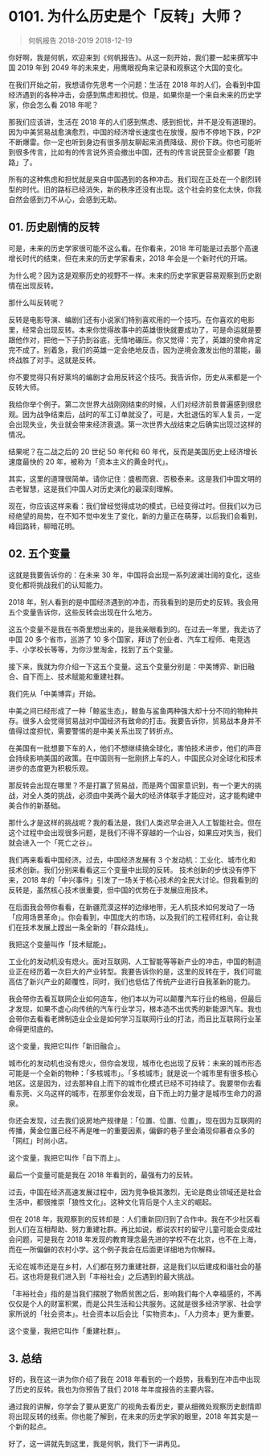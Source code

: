 # 0101. 为什么历史是个「反转」大师？
> 何帆报告 2018-2019
2018-12-19

你好啊，我是何帆，欢迎来到《何帆报告》。从这一刻开始，我们要一起来撰写中国 2019 年到 2049 年的未来史，用鹰眼视角来记录和观察这个大国的变化。

在我们开始之前，我想请你先思考一个问题：生活在 2018 年的人们，会看到中国经济遇到的各种冲击，会感到焦虑和担忧。但是，如果你是一个来自未来的历史学家，你会怎么看 2018 年呢？

那我们应该讲，生活在 2018 年的人们感到焦虑、感到担忧，并不是没有道理的。因为中美贸易战愈演愈烈，中国的经济增长速度也在放慢，股市不停地下跌，P2P 不断爆雷。你一定也听到身边有很多朋友聊起来消费降级、房价下跌。你也可能听到很多传言，比如有的传言说外资会撤出中国，还有的传言说民营企业都要「跑路」了。

所有的这种焦虑和担忧就是来自中国遇到的各种冲击。我们现在正处在一个剧烈转型的时代。旧的路标已经消失，新的秩序还没有出现。这个社会的变化太快，你我自然会感到力不从心，会感到无助。

## 01. 历史剧情的反转

可是，未来的历史学家很可能不这么看。在你看来，2018 年可能是过去那个高速增长时代的结束，但在未来的历史学家看来，2018 年会是一个新时代的开端。

为什么呢？因为这是观察历史的视野不一样。未来的历史学家更容易观察到历史剧情在出现反转。

那什么叫反转呢？

反转是电影导演、编剧们还有小说家们特别喜欢用的一个技巧。在你喜欢的电影里，经常会出现反转。本来你觉得故事中的英雄很快就要成功了，可是命运就是要跟他作对，把他一下子扔到谷底，无情地碾压。你又觉得：完了，英雄的使命肯定完不成了。别着急，我们的英雄一定会绝地反击，因为逆境会激发出他的潜能，最终战胜了对手。这就是反转。

你不要觉得只有好莱坞的编剧才会用反转这个技巧。我告诉你，历史从来都是一个反转大师。

我给你举个例子。第二次世界大战刚刚结束的时候，人们对经济前景普遍感到很悲观。因为战争结束后，战时的军工订单就没了，可是，大批退伍的军人复员，一定会出现失业，失业就会带来经济衰退。第一次世界大战结束之后确实出现过这样的情况。

结果呢？在二战之后的 20 世纪 50 年代和 60 年代，反而是美国历史上经济增长速度最快的 20 年，被称为「资本主义的黄金时代」。

其实，这里的道理很简单。请你记住：盛极而衰、否极泰来。这是我们中国文明的古老智慧，这是我们中国人对历史演化的最深刻理解。

现在，你应该这样来看：我们曾经觉得成功的模式，已经变得过时。但我们以为已经绝望的局势，在不知不觉中发生了变化，新的力量正在萌芽，以后我们会看到，峰回路转，柳暗花明。

## 02. 五个变量

这就是我要告诉你的：在未来 30 年，中国将会出现一系列波澜壮阔的变化，这些变化都将挑战我们的认知能力。

2018 年，别人看到的是中国经济遇到的冲击，而我看到的是历史的反转。我会用五个变量告诉你，这些反转会出现在什么地方。

这五个变量不是我在书斋里想出来的，是我亲眼看到的。在过去一年里，我走访了中国 20 多个省市，巡游了 10 多个国家，拜访了创业者、汽车工程师、电竞选手、小学校长等等，为你沙里淘金，找到了五个变量。

接下来，我就为你介绍一下这五个变量。这五个变量分别是：中美博弈、新旧融合、自下而上、技术赋能和重建社群。

我们先从「中美博弈」开始。

中美之间已经形成了一种「鲸鲨生态」，鲸鱼与鲨鱼两种强大却十分不同的物种共存。很多人会觉得贸易战对中国经济有致命的打击。我要告诉你，贸易战本身并不值得过度担忧，需要警惕的是中美关系出现了转折点。

在美国有一批想要下车的人，他们不想继续搞全球化，害怕技术进步，他们的声音会持续影响美国的政策。在中国则有一批刚挤上车的人，中国民众对全球化和技术进步的态度更为积极乐观。

那反转会出现在哪里？不是打赢了贸易战，而是两个国家意识到，有一个更大的挑战，对全人类的挑战，必须由中美两个最大的经济体联手才能应对，这才能构建中美合作的新基础。

那什么才是这样的挑战呢？我的看法是，我们人类迟早会进入人工智能社会。但在这个过程中会出现很多问题，是我们不得不穿越的一个山谷，如果应对失当，我们就会进入一个「死亡之谷」。

我们再来看看中国经济。过去，中国经济发展有 3 个发动机：工业化、城市化和技术创新。我们分别来看看这三个变量中出现的反转。
技术创新的步伐没有停下来，2018 年的「中兴事件」引发了一场关于核心技术的全民大讨论。但我看到的反转是，虽然核心技术很重要，但中国的优势在于发展应用技术。

在后面我会带你看看，在新疆荒漠这样的边缘地带，无人机技术如何发动了一场「应用场景革命」。你会看到，中国庞大的市场，以及我们的工程师红利，会让我们在技术发展上蹚出一条全新的「群众路线」。

我把这个变量叫作「技术赋能」。

工业化的发动机没有熄火。面对互联网、人工智能等等新产业的冲击，中国的制造业正在经历着一次巨大的产业转型。我要告诉你的是，这里的反转在于，我们可能高估了新兴产业的颠覆性，同时，我们也低估了传统产业进行自我革新的能力。

我会带你去看互联网企业如何造车，他们本以为可以颠覆汽车行业的格局，但最后才发现，如果不虚心向传统的汽车行业学习，根本造不出优秀的新能源汽车。我也会带你去看看老牌制造业企业是如何学习互联网行业的打法，而且比互联网行业革命得更彻底的。

这个变量，我把它叫作「新旧融合」。

城市化的发动机也没有熄火，但你会发现，城市化也出现了反转：未来的城市形态可能是一个全新的物种：「多核城市」。「多核城市」就是说一个城市里有很多核心地区。这是因为，过去那种自上而下的城市化模式已经不可持续了。我要带你去看看东莞、义乌这样的城市，在那里你会发现，自下而上的力量才是城市生命力的源泉。

你还会发现，过去我们说房地产规律是：「位置、位置、位置」，现在因为互联网的传播，黄金位置已经不再是唯一的重要因素，偏僻的巷子里会涌现仰慕者众多的「网红」时尚小店。

这个变量，我把它叫作「自下而上」。

最后一个变量可能是我在 2018 年看到的，最强有力的反转。

过去，中国在经济高速发展过程中，因为竞争极其激烈，无论是商业领域还是社会生活中，都很推崇「狼性文化」。这种文化背后是个人主义的崛起。

但在 2018 年，我观察到的反转却是：人们重新回归到了合作中。我在不少社区看到人们在互相帮助、努力重建社群。再比如说，都说农村的留守儿童可能会变成社会问题，可是我在 2018 年发现的教育理念最先进的学校不在北京，也不在上海，而在一所偏僻的农村小学。这个例子我会在后面更详细地为你解释。

无论在城市还是在乡村，人们都在努力重建社群，这是我们以后建成和谐社会的基石。这也将是我们进入到「丰裕社会」之后遇到的最大挑战。

「丰裕社会」指的是当我们摆脱了物质贫困之后，影响我们每个人幸福感的，不再仅仅是个人的财富积累，而是公共生活和公共服务。这就是很多经济学家、社会学家所说的「社会资本」。社会资本以后会比「实物资本」、「人力资本」更为重要。 

这个变量，我把它叫作「重建社群」。

## 3. 总结

好的，我在这一讲为你介绍了我在 2018 年看到的一个趋势，我看到在冲击中出现了历史的反转。我也为你预告了我们 2018 年年度报告的主要内容。

通过我的讲解，你学会了要从更宽广的视角去看历史，要从细微处观察历史剧情即将出现反转的线索。你也能了解到，在未来的历史学家的眼里，2018 年其实是一个新的起点。

好了，这一讲就先到这里，我是何帆，我们下一讲再见。

